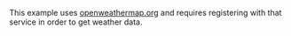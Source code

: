 This example uses [openweathermap.org](http://openweathermap.org) and requires
registering with that service in order to get weather data.